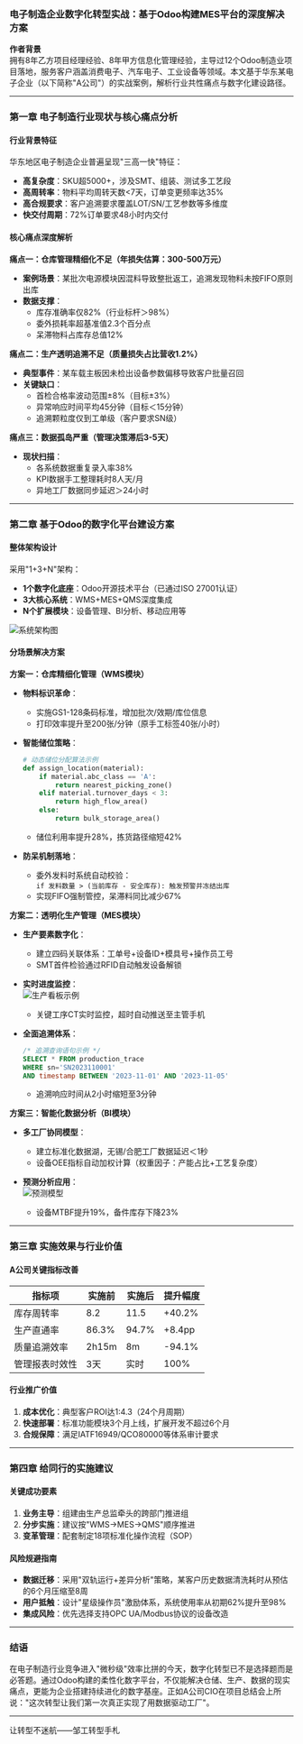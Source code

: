 ### 电子制造企业数字化转型实战：基于Odoo构建MES平台的深度解决方案

**作者背景**  
拥有8年乙方项目经理经验、8年甲方信息化管理经验，主导过12个Odoo制造业项目落地，服务客户涵盖消费电子、汽车电子、工业设备等领域。本文基于华东某电子企业（以下简称"A公司"）的实战案例，解析行业共性痛点与数字化建设路径。

---

### 第一章 电子制造行业现状与核心痛点分析

#### 行业背景特征  
华东地区电子制造企业普遍呈现"三高一快"特征：  
- **高复杂度**：SKU超5000+，涉及SMT、组装、测试多工艺段  
- **高周转率**：物料平均周转天数<7天，订单变更频率达35%  
- **高合规要求**：客户追溯要求覆盖LOT/SN/工艺参数等多维度  
- **快交付周期**：72%订单要求48小时内交付  

#### 核心痛点深度解析  
**痛点一：仓库管理精细化不足（年损失估算：300-500万元）**  
- **案例场景**：某批次电源模块因混料导致整批返工，追溯发现物料未按FIFO原则出库  
- **数据支撑**：  
  - 库存准确率仅82%（行业标杆＞98%）  
  - 委外损耗率超基准值2.3个百分点  
  - 呆滞物料占库存总值12%

**痛点二：生产透明追溯不足（质量损失占比营收1.2%）**  
- **典型事件**：某车载主板因未检出设备参数偏移导致客户批量召回  
- **关键缺口**：  
  - 首检合格率波动范围±8%（目标±3%）  
  - 异常响应时间平均45分钟（目标＜15分钟）  
  - 追溯颗粒度仅到工单级（客户要求SN级）

**痛点三：数据孤岛严重（管理决策滞后3-5天）**  
- **现状扫描**：  
  - 各系统数据重复录入率38%  
  - KPI数据手工整理耗时8人天/月  
  - 异地工厂数据同步延迟＞24小时  

---

### 第二章 基于Odoo的数字化平台建设方案

#### 整体架构设计  
采用"1+3+N"架构：  
- **1个数字化底座**：Odoo开源技术平台（已通过ISO 27001认证）  
- **3大核心系统**：WMS+MES+QMS深度集成  
- **N个扩展模块**：设备管理、BI分析、移动应用等  

![系统架构图](示意图说明：各模块通过统一API总线集成，预留ERP/PLM接口)

#### 分场景解决方案  
**方案一：仓库精细化管理（WMS模块）**  
- **物料标识革命**：  
  - 实施GS1-128条码标准，增加批次/效期/库位信息  
  - 打印效率提升至200张/分钟（原手工标签40张/小时）  

- **智能储位策略**：  
  ```python
  # 动态储位分配算法示例
  def assign_location(material):
      if material.abc_class == 'A': 
          return nearest_picking_zone()
      elif material.turnover_days < 3:
          return high_flow_area()
      else:
          return bulk_storage_area()
  ```
  - 储位利用率提升28%，拣货路径缩短42%

- **防呆机制落地**：  
  - 委外发料时系统自动校验：  
    `if 发料数量 > (当前库存 - 安全库存): 触发预警并冻结出库`  
  - 实现FIFO强制管控，呆滞料同比减少67%

**方案二：透明化生产管理（MES模块）**  
- **生产要素数字化**：  
  - 建立四码关联体系：工单号+设备ID+模具号+操作员工号  
  - SMT首件检验通过RFID自动触发设备解锁  

- **实时进度监控**：  
  ![生产看板示例](图示：按车间/线体/工位三级钻取，异常工位红色闪烁)  
  - 关键工序CT实时监控，超时自动推送至主管手机  

- **全面追溯体系**：  
  ```sql
  /* 追溯查询语句示例 */
  SELECT * FROM production_trace 
  WHERE sn='SN2023110001' 
  AND timestamp BETWEEN '2023-11-01' AND '2023-11-05'
  ```
  - 追溯响应时间从2小时缩短至3分钟  

**方案三：智能化数据分析（BI模块）**  
- **多工厂协同模型**：  
  - 建立标准化数据湖，无锡/合肥工厂数据延迟＜1秒  
  - 设备OEE指标自动加权计算（权重因子：产能占比+工艺复杂度）  

- **预测分析应用**：  
  ![预测模型](示例：基于LSTM神经网络预测设备故障，准确率87%)  
  - 设备MTBF提升19%，备件库存下降23%

---

### 第三章 实施效果与行业价值

#### A公司关键指标改善  
| 指标项         | 实施前 | 实施后 | 提升幅度 |
|----------------|--------|--------|----------|
| 库存周转率     | 8.2    | 11.5   | +40.2%   |
| 生产直通率     | 86.3%  | 94.7%  | +8.4pp   |
| 质量追溯效率   | 2h15m  | 8m     | -94.1%   |
| 管理报表时效性 | 3天    | 实时   | 100%     |

#### 行业推广价值  
1. **成本优化**：典型客户ROI达1:4.3（24个月周期）  
2. **快速部署**：标准功能模块3个月上线，扩展开发不超过6个月  
3. **合规保障**：满足IATF16949/QCO80000等体系审计要求  

---

### 第四章 给同行的实施建议

#### 关键成功要素  
1. **业务主导**：组建由生产总监牵头的跨部门推进组  
2. **分步实施**：建议按"WMS→MES→QMS"顺序推进  
3. **变革管理**：配套制定18项标准化操作流程（SOP）  

#### 风险规避指南  
- **数据迁移**：采用"双轨运行+差异分析"策略，某客户历史数据清洗耗时从预估的6个月压缩至8周  
- **用户抵触**：设计"星级操作员"激励体系，系统使用率从初期62%提升至98%  
- **集成风险**：优先选择支持OPC UA/Modbus协议的设备改造  

---

### 结语  
在电子制造行业竞争进入"微秒级"效率比拼的今天，数字化转型已不是选择题而是必答题。通过Odoo构建的柔性化数字平台，不仅能解决仓储、生产、数据的现实痛点，更能为企业搭建持续进化的数字基座。正如A公司CIO在项目总结会上所说："这次转型让我们第一次真正实现了用数据驱动工厂"。



--- 
让转型不迷航——邹工转型手札